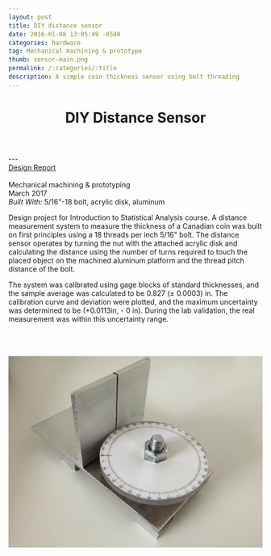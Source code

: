 ```yaml
---
layout: post
title: DIY distance sensor
date: 2016-01-08 13:05:49 -0500
categories: hardware
tag: Mechanical machining & prototype
thumb: sensor-main.png
permalink: /:categories/:title
description: A simple coin thickness sensor using bolt threading
---
```


<div class="description">
    <header class="post-header">
    <h1 class="post-title" itemprop="name headline">DIY Distance Sensor</h1>
  </header>
---<br>
<a href="/mte201Report.pdf">Design Report</a>
<br><br>
    <div class="details">
        Mechanical machining & prototyping
        <br>
        March 2017
        <br>
        <i>Built With:</i> 5/16"-18 bolt, acrylic disk, aluminum
        <br>
    </div>
<p> Design project for Introduction to Statistical Analysis course. A distance measurement system to measure the thickness of a Canadian coin was built on first principles using a 18 threads per inch 5/16" bolt. The distance sensor operates by turning the nut with the attached acrylic disk and calculating the distance using the number of turns required to touch the placed object on the machined aluminum platform and the thread pitch distance of the bolt.
</p><p>The system was calibrated using gage blocks of standard thicknesses, and the sample average was calculated to be 0.827 (± 0.0003) in. The calibration curve and deviation were plotted, and the maximum uncertainty was determined to be (+0.0113in, - 0 in). During the lab validation, the real measurement was within this uncertainty range.</p>
<br>
<br>
<br>




</div>
<div class="images">
    <img src="../../images/work/sensor-main.png">
</div>
